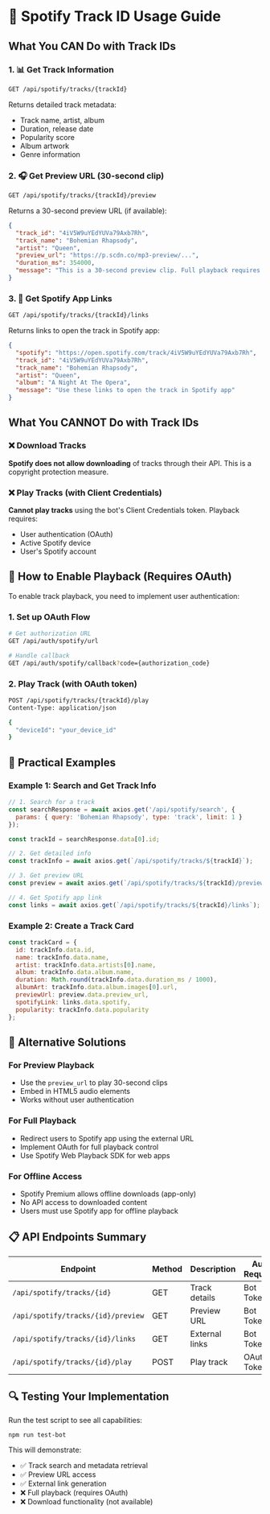 # 🎵 Spotify Track ID Usage Guide

## What You CAN Do with Track IDs

### 1. 📊 Get Track Information
```bash
GET /api/spotify/tracks/{trackId}
```
Returns detailed track metadata:
- Track name, artist, album
- Duration, release date
- Popularity score
- Album artwork
- Genre information

### 2. 🎧 Get Preview URL (30-second clip)
```bash
GET /api/spotify/tracks/{trackId}/preview
```
Returns a 30-second preview URL (if available):
```json
{
  "track_id": "4iV5W9uYEdYUVa79Axb7Rh",
  "track_name": "Bohemian Rhapsody",
  "artist": "Queen",
  "preview_url": "https://p.scdn.co/mp3-preview/...",
  "duration_ms": 354000,
  "message": "This is a 30-second preview clip. Full playback requires user authentication."
}
```

### 3. 🔗 Get Spotify App Links
```bash
GET /api/spotify/tracks/{trackId}/links
```
Returns links to open the track in Spotify app:
```json
{
  "spotify": "https://open.spotify.com/track/4iV5W9uYEdYUVa79Axb7Rh",
  "track_id": "4iV5W9uYEdYUVa79Axb7Rh",
  "track_name": "Bohemian Rhapsody",
  "artist": "Queen",
  "album": "A Night At The Opera",
  "message": "Use these links to open the track in Spotify app"
}
```

## What You CANNOT Do with Track IDs

### ❌ Download Tracks
**Spotify does not allow downloading** of tracks through their API. This is a copyright protection measure.

### ❌ Play Tracks (with Client Credentials)
**Cannot play tracks** using the bot's Client Credentials token. Playback requires:
- User authentication (OAuth)
- Active Spotify device
- User's Spotify account

## 🔐 How to Enable Playback (Requires OAuth)

To enable track playback, you need to implement user authentication:

### 1. Set up OAuth Flow
```bash
# Get authorization URL
GET /api/auth/spotify/url

# Handle callback
GET /api/auth/spotify/callback?code={authorization_code}
```

### 2. Play Track (with OAuth token)
```bash
POST /api/spotify/tracks/{trackId}/play
Content-Type: application/json

{
  "deviceId": "your_device_id"
}
```

## 🎯 Practical Examples

### Example 1: Search and Get Track Info
```javascript
// 1. Search for a track
const searchResponse = await axios.get('/api/spotify/search', {
  params: { query: 'Bohemian Rhapsody', type: 'track', limit: 1 }
});

const trackId = searchResponse.data[0].id;

// 2. Get detailed info
const trackInfo = await axios.get(`/api/spotify/tracks/${trackId}`);

// 3. Get preview URL
const preview = await axios.get(`/api/spotify/tracks/${trackId}/preview`);

// 4. Get Spotify app link
const links = await axios.get(`/api/spotify/tracks/${trackId}/links`);
```

### Example 2: Create a Track Card
```javascript
const trackCard = {
  id: trackInfo.data.id,
  name: trackInfo.data.name,
  artist: trackInfo.data.artists[0].name,
  album: trackInfo.data.album.name,
  duration: Math.round(trackInfo.data.duration_ms / 1000),
  albumArt: trackInfo.data.album.images[0].url,
  previewUrl: preview.data.preview_url,
  spotifyLink: links.data.spotify,
  popularity: trackInfo.data.popularity
};
```

## 🚀 Alternative Solutions

### For Preview Playback
- Use the `preview_url` to play 30-second clips
- Embed in HTML5 audio elements
- Works without user authentication

### For Full Playback
- Redirect users to Spotify app using the external URL
- Implement OAuth for full playback control
- Use Spotify Web Playback SDK for web apps

### For Offline Access
- Spotify Premium allows offline downloads (app-only)
- No API access to downloaded content
- Users must use Spotify app for offline playback

## 📋 API Endpoints Summary

| Endpoint | Method | Description | Auth Required |
|----------|--------|-------------|---------------|
| `/api/spotify/tracks/{id}` | GET | Track details | Bot Token |
| `/api/spotify/tracks/{id}/preview` | GET | Preview URL | Bot Token |
| `/api/spotify/tracks/{id}/links` | GET | External links | Bot Token |
| `/api/spotify/tracks/{id}/play` | POST | Play track | OAuth Token |

## 🔍 Testing Your Implementation

Run the test script to see all capabilities:
```bash
npm run test-bot
```

This will demonstrate:
- ✅ Track search and metadata retrieval
- ✅ Preview URL access
- ✅ External link generation
- ❌ Full playback (requires OAuth)
- ❌ Download functionality (not available)

